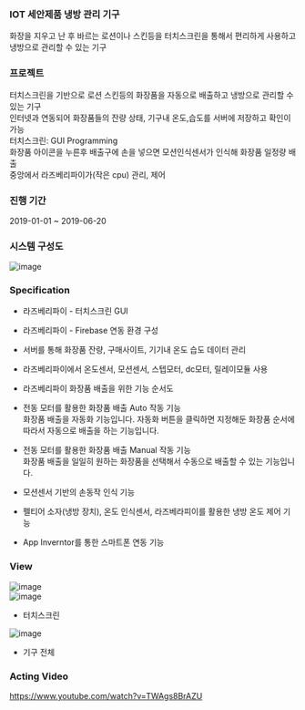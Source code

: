 ### IOT 세안제품 냉방 관리 기구

화장을 지우고 난 후 바르는 로션이나 스킨등을 터치스크린을 통해서 편리하게 사용하고 냉방으로 관리할 수 있는 기구

### 프로젝트

터치스크린을 기반으로 로션 스킨등의 화장품을 자동으로 배출하고 냉방으로 관리할 수 있는 기구  
인터넷과 연동되어 화장품들의 잔량 상태, 기구내 온도,습도를 서버에 저장하고 확인이 가능  
터치스크린: GUI Programming  
화장품 아이콘을 누른후 배출구에 손을 넣으면 모션인식센서가 인식해 화장품 일정량 배출  
중앙에서 라즈베리파이가(작은 cpu) 관리, 제어  

### 진행 기간
2019-01-01 ~ 2019-06-20

### 시스템 구성도    
![image](https://user-images.githubusercontent.com/44837403/181682203-4755cea7-d3ca-41c8-9207-6120e32bfb4f.png)

### Specification  

- 라즈베리파이 - 터치스크린 GUI

- 라즈베리파이 - Firebase 연동 환경 구성

- 서버를 통해 화장품 잔량, 구매사이트, 기기내 온도 습도 데이터 관리

- 라즈베리파이에서 온도센서, 모션센서, 스텝모터, dc모터, 릴레이모듈 사용

- 라즈베리파이 화장품 배출을 위한 기능 순서도

- 전동 모터를 활용한 화장품 배출 Auto 작동 기능  
 화장품 배출을 자동화 기능입니다. 자동화 버튼을 클릭하면 지정해둔 화장품 순서에 따라서 자동으로 배출을 하는 기능입니다.

- 전동 모터를 활용한 화장품 배출 Manual 작동 기능  
화장품 배출을 일일히 원하는 화장품을 선택해서 수동으로 배출할 수 있는 기능입니다.
 
- 모션센서 기반의 손동작 인식 기능

- 펠티어 소자(냉방 장치), 온도 인식센서, 라즈베라피이를 활용한 냉방 온도 제어 기능

- App Inverntor를 통한 스마트폰 연동 기능

### View

![image](https://user-images.githubusercontent.com/44837403/181682268-889ba94b-9022-44ba-bf44-3c70d97f160e.png)  
![image](https://user-images.githubusercontent.com/44837403/181682353-b304aa82-f8bd-4531-8d7a-e8a4a683c7db.png)  
- 터치스크린

![image](https://user-images.githubusercontent.com/44837403/181682420-61e5ec17-2447-41f8-abf7-2635beec2656.png)  
- 기구 전체

### Acting Video
https://www.youtube.com/watch?v=TWAgs8BrAZU
